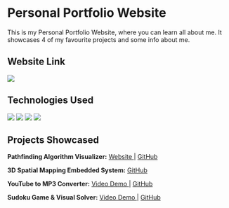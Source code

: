 # Personal Portfolio Website

This is my Personal Portfolio Website, where you can learn all about me. It showcases 4 of my favourite projects and some info about me.

## Website Link

<a href="https://connorusaty.github.io/" target="_blank">
  <img src="https://img.shields.io/badge/website-000000?style=for-the-badge&logo=About.me&logoColor=white" />
</a>

## Technologies Used

<p>
  <img src="https://img.shields.io/badge/JavaScript-323330?style=for-the-badge&logo=javascript&logoColor=F7DF1E" />
  <img src="https://img.shields.io/badge/HTML5-E34F26?style=for-the-badge&logo=html5&logoColor=white" />
  <img src="https://img.shields.io/badge/CSS3-1572B6?style=for-the-badge&logo=css3&logoColor=white" />
  <img src="https://img.shields.io/badge/Tailwind_CSS-38B2AC?style=for-the-badge&logo=tailwind-css&logoColor=white" />
</p>

## Projects Showcased

**Pathfinding Algorithm Visualizer:**
<a href="https://connorusaty.github.io/pathfinding-visualizer/" target="_blank">
  Website
</a>
 | 
<a href="https://github.com/ConnorUsaty/pathfinding-visualizer" target="_blank">
  GitHub
</a>

**3D Spatial Mapping Embedded System:**
<a href="https://github.com/ConnorUsaty/2DX3-FinalProject-SpatialMappingSystem" target="_blank">
  GitHub
</a>

**YouTube to MP3 Converter:**
<a href="https://youtu.be/DWJEE19_Wj0" target="_blank">
  Video Demo
</a>
 | 
<a href="https://github.com/ConnorUsaty/youtube-to-mp3-converter" target="_blank">
  GitHub
</a>

**Sudoku Game & Visual Solver:**
<a href="https://youtu.be/HdGePtq2ICA" target="_blank">
  Video Demo
</a>
 | 
<a href="https://github.com/ConnorUsaty/sudoku-solver" target="_blank">
  GitHub
</a>  
